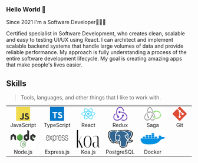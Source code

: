 ### Hello World 👋

Since 2021 I'm a Software Developer🚀🚀🚀

Certified specialist in Software Development, who creates clean, scalable and easy to testing UI/UX using React. I can architect and implement scalable backend systems that handle large volumes of data and provide reliable performance. My approach is fully understanding a process of the entire software development lifecycle. My goal is creating amazing apps that make people's lives easier.

<h2 align="left" >Skills</h2>

> Tools, languages, and other things that I like to work with.

<table>
  <tr>
     <td align="center" width="86">
      <a href="#">
        <img src="./img/logo-javascript.svg" width="38" height="38" alt="JavaScript Logo" />
      </a>
      <br>JavaScript
    </td>
     <td align="center" width="86">
      <a href="#">
        <img src="./img/typescript.svg" width="38" height="38" alt="TypeScript Logo" />
      </a>
      <br>TypeScript
    </td>
    <td align="center" width="86">
      <a href="#">
        <img src="./img/react.svg" width="38" height="38" alt="React Logo" />
      </a>
      <br>React
   </td>
    <td align="center" width="86">
      <a href="#">
        <img src="./img/redux.svg" width="38" height="38" alt="Redux Logo" />
      </a>
      <br>Redux
    </td>
    <td align="center" width="86">
      <a href="#">
        <img src="./img/redux-saga.svg" width="48" height="38" alt="Redux-Saga Logo" />
      </a>
      <br>Saga
    </td>
    <td align="center" width="86">
      <a href="#" >
        <img src="./img/git.svg" width="38" height="38" alt="Git Logo" />
      </a>
      <br>Git
    </td>
  </tr>
  <tr>
    <td align="center" width="86" background-color="red">
      <a href="#">
        <img src="./img/nodejsblack.svg" width="68" height="48" alt="Node.js Logo" />
      </a>
      <br>Node.js
    </td>
    <td align="center" width="86">
      <a href="#">
        <img src="./img/expressjs.svg" width="68" height="48" alt="Express.js Logo" />
      </a>
      <br>Express.js
    </td>
     <td align="center" width="86">
      <a href="#">
        <img src="./img/koa.svg" width="68" height="48" alt="Express.js Logo" />
      </a>
      <br>Koa.js
    </td>
     <td align="center" width="86">
      <a href="#">
        <img src="./img/postgresql.svg" width="68" height="48" alt="PostgreSQL Logo" />
      </a>
      <br>PostgreSQL
    </td>
     <td align="center" width="86">
      <a href="#">
        <img src="./img/docker.svg" width="68" height="48" alt="Docker Logo" />
      </a>
      <br>Docker
    </td>
  </tr> 
</table>
